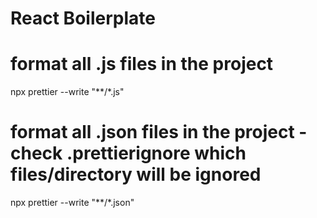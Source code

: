 # React Boilerplate

# format all .js files in the project
npx prettier --write "**/*.js"

# format all .json files in the project - check .prettierignore which files/directory will be ignored
npx prettier --write "**/*.json"
